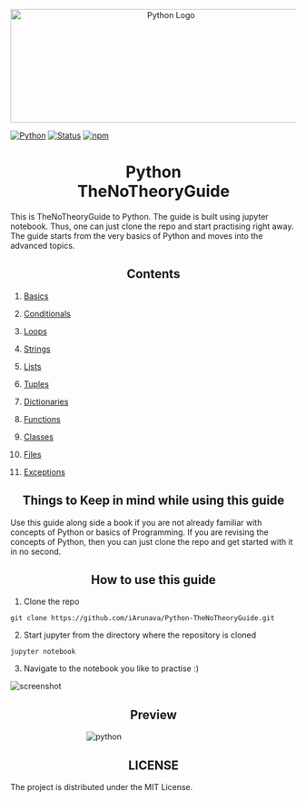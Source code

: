 <p align="center">
  <a href="#">
  <img src="https://user-images.githubusercontent.com/26242097/35469104-f41f26d0-0353-11e8-99b0-bec803667ab3.png" alt="Python Logo" width="550" height="200" />
  </a>
</p>

[![Python](https://img.shields.io/badge/PYTHON-3.6-blue.svg?style=for-the-badge)]()
[![Status](https://img.shields.io/badge/status-maintained-brightgreen.svg?style=for-the-badge)]()
[![npm](https://img.shields.io/npm/l/express.svg?style=for-the-badge)]()

<h1 align="center"> Python<br/>TheNoTheoryGuide </h1>

This is TheNoTheoryGuide to Python.
The guide is built using jupyter notebook. Thus, one can just clone the repo and start practising right away.
The guide starts from the very basics of Python and moves into the advanced topics.

<h2 align="center"> Contents </h2>

1) <a align="center" href="https://nbviewer.jupyter.org/github/iArunava/Python-TheNoTheoryGuide/blob/master/001_basics.ipynb" target="_blank"> Basics </a>

2) <a href="https://nbviewer.jupyter.org/github/iArunava/Python-TheNoTheoryGuide/blob/master/002_conditionals.ipynb" target="_blank"> Conditionals </a>

3) <a href="https://nbviewer.jupyter.org/github/iArunava/Python-TheNoTheoryGuide/blob/master/003_loops.ipynb" target="_blank"> Loops </a>

4) <a href="https://nbviewer.jupyter.org/github/iArunava/Python-TheNoTheoryGuide/blob/master/004_strings.ipynb" target="_blank"> Strings </a>

5) <a href="https://nbviewer.jupyter.org/github/iArunava/Python-TheNoTheoryGuide/blob/master/005_lists.ipynb" target="_blank"> Lists </a>

6) <a href="https://nbviewer.jupyter.org/github/iArunava/Python-TheNoTheoryGuide/blob/master/006_tuples.ipynb" target="_blank"> Tuples </a>

7) <a href="https://nbviewer.jupyter.org/github/iArunava/Python-TheNoTheoryGuide/blob/master/007_dictionaries.ipynb" target="_blank"> Dictionaries </a>

8) <a href="https://nbviewer.jupyter.org/github/iArunava/Python-TheNoTheoryGuide/blob/master/008_functions.ipynb" target="_blank"> Functions </a>

9) <a href="https://nbviewer.jupyter.org/github/iArunava/Python-TheNoTheoryGuide/blob/master/009_classes.ipynb" target="_blank"> Classes </a>

10) <a href="https://nbviewer.jupyter.org/github/iArunava/Python-TheNoTheoryGuide/blob/master/010_files.ipynb" target="_blank"> Files </a>

11) <a href="https://nbviewer.jupyter.org/github/iArunava/Python-TheNoTheoryGuide/blob/master/011_exceptions.ipynb" target="_blank"> Exceptions </a>



<h2 align="center">Things to Keep in mind while using this guide</h2>

Use this guide along side a book if you are not already familiar with concepts of Python or basics of Programming.
If you are revising the concepts of Python, then you can just clone the repo and get started with it in no second.

<h2 align="center"> How to use this guide </h2>

1) Clone the repo
```
git clone https://github.com/iArunava/Python-TheNoTheoryGuide.git
```
2) Start jupyter from the directory where the repository is cloned
```
jupyter notebook
```
3) Navigate to the notebook you like to practise :)

![screenshot](https://user-images.githubusercontent.com/26242097/35472641-0cffbe04-0399-11e8-8213-4a3d0b402e51.png)

<h2 align="center"> Preview </h2>

&nbsp;&nbsp;&nbsp;&nbsp;&nbsp;&nbsp;&nbsp;&nbsp;&nbsp;&nbsp;&nbsp;&nbsp;&nbsp;&nbsp;&nbsp;&nbsp;&nbsp;&nbsp;&nbsp;&nbsp;&nbsp;&nbsp;&nbsp;&nbsp;&nbsp;&nbsp;&nbsp;&nbsp;&nbsp;&nbsp;&nbsp;&nbsp;&nbsp;&nbsp;![python](https://user-images.githubusercontent.com/26242097/35479161-59b187be-0416-11e8-85c1-345f5cc4c425.gif)


<h2 align="center"> LICENSE </h2>

The project is distributed under the MIT License.
